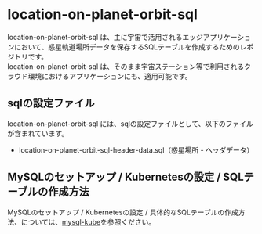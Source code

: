 # location-on-planet-orbit-sql    

location-on-planet-orbit-sql は、主に宇宙で活用されるエッジアプリケーションにおいて、惑星軌道場所データを保存するSQLテーブルを作成するためのレポジトリです。  
location-on-planet-orbit-sql は、そのまま宇宙ステーション等で利用されるクラウド環境におけるアプリケーションにも、適用可能です。  

## sqlの設定ファイル

location-on-planet-orbit-sql には、sqlの設定ファイルとして、以下のファイルが含まれています。  

* location-on-planet-orbit-sql-header-data.sql（惑星場所 - ヘッダデータ）

## MySQLのセットアップ / Kubernetesの設定 / SQLテーブルの作成方法
MySQLのセットアップ / Kubernetesの設定 / 具体的なSQLテーブルの作成方法、については、[mysql-kube](https://github.com/latonaio/mysql-kube)を参照ください。



